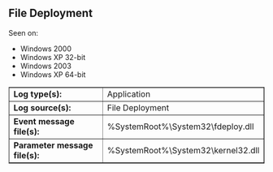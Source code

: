 ## File Deployment

Seen on:
* Windows 2000
* Windows XP 32-bit
* Windows 2003
* Windows XP 64-bit

<table border="1" class="docutils">
  <tbody>
    <tr>
      <td><b>Log type(s):</b></td>
      <td>Application</td>
    </tr>
    <tr>
      <td><b>Log source(s):</b></td>
      <td>File Deployment</td>
    </tr>
    <tr>
      <td><b>Event message file(s):</b></td>
      <td>%SystemRoot%\System32\fdeploy.dll</td>
    </tr>
    <tr>
      <td><b>Parameter message file(s):</b></td>
      <td>%SystemRoot%\System32\kernel32.dll</td>
    </tr>
  </tbody>
</table>

&nbsp;

